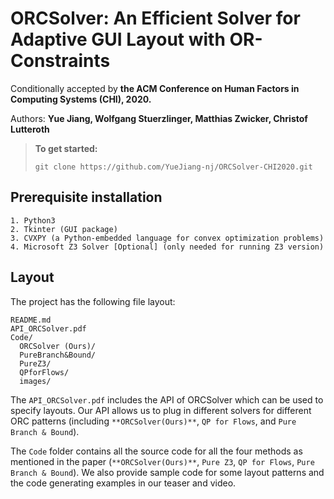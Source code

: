 # ORCSolver: An Efficient Solver for Adaptive GUI Layout with OR-Constraints

Conditionally accepted by **the ACM Conference on Human Factors in Computing Systems (CHI), 2020.**

Authors: **Yue Jiang, Wolfgang Stuerzlinger, Matthias Zwicker, Christof Lutteroth**


> **To get started:** 
> 
>     git clone https://github.com/YueJiang-nj/ORCSolver-CHI2020.git
>

## Prerequisite installation

    1. Python3 
    2. Tkinter (GUI package)
    3. CVXPY (a Python-embedded language for convex optimization problems)
    4. Microsoft Z3 Solver [Optional] (only needed for running Z3 version)

## Layout

The project has the following file layout:

    README.md
    API_ORCSolver.pdf
    Code/
      ORCSolver (Ours)/
      PureBranch&Bound/
      PureZ3/
      QPforFlows/
      images/

The `API_ORCSolver.pdf` includes the API of ORCSolver which can be used to specify layouts. Our API allows us to plug in different solvers for different ORC patterns (including `**ORCSolver(Ours)**`, `QP for Flows`, and `Pure Branch & Bound`). 

The `Code` folder contains all the source code for all the four methods as mentioned in the paper (`**ORCSolver(Ours)**`, `Pure Z3`, `QP for Flows`, `Pure Branch & Bound`). We also provide sample code for some layout patterns and the code generating examples in our teaser and video. 

